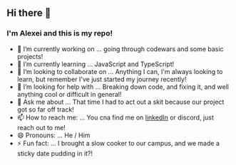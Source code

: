 ## Hi there 👋

<!--
**alexei-garrow/alexei-garrow** is a ✨ _special_ ✨ repository because its `README.md` (this file) appears on your GitHub profile.

Here are some ideas to get you started: -->

### I'm Alexei and this is my repo!

- 🔭 I’m currently working on ... going through codewars and some basic projects!
- 🌱 I’m currently learning ... JavaScript and TypeScript!
- 👯 I’m looking to collaborate on ... Anything I can, I'm always looking to learn, but remember I've just started my journey recently!
- 🤔 I’m looking for help with ... Breaking down code, and fixing it, and well anything cool or difficult in general!
- 💬 Ask me about ... That time I had to act out a skit because our project got so far off track!
- 📫 How to reach me: ... You cna find me on [linkedIn](www.linkedin.com/in/alexi-garrow-3916ba316)
 or discord, just reach out to me! 
- 😄 Pronouns: ... He / Him
- ⚡ Fun fact: ... I brought a slow cooker to our campus, and we made a sticky date pudding in it?!

